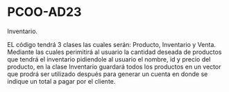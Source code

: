 # PCOO-AD23
Inventario.

EL código tendrá 3 clases las cuales serán: Producto, Inventario y Venta. Mediante las cuales perimitirá al usuario la cantidad deseada de productos que tendrá el inventario pidiendole al usuario el nombre, id y precio del producto, en la clase Inventario guardará todos los productos en un vector que prodrá ser utilizado después para generar un cuenta en donde se indique un total a pagar por el cliente.
